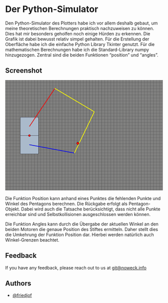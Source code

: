 # Der Python-Simulator

Den Python-Simulator des Plotters habe ich vor allem deshalb gebaut, um meine theoretischen Berechnungen praktisch nachzuweisen zu können. Dies hat mir besonders geholfen noch einige Hürden zu erkennen. Die Grafik ist dabei bewusst relativ simpel gehalten. Für die Erstellung der Oberfläche habe ich die einfache Python Library Tkinter genutzt. Für die mathematischen Berechnungen habe ich die Standard-Library numpy hinzugezogen. Zentral sind die beiden Funktionen “position” und “angles”.


## Screenshot
![Plotter Simulation](/images/animations/Plotter-circles.gif)

Die Funktion Position kann anhand eines Punktes die fehlenden Punkte und Winkel des Pentagons berechnen. Die Rückgabe erfolgt als Pentagon-Objekt. Dabei wird auch die Tatsache berücksichtigt, dass nicht alle Punkte erreichbar sind und Selbstkollisionen ausgeschlossen werden können.

Die Funktion Angles kann durch die Übergabe der aktuellen Winkel an den beiden Motoren die genaue Position des Stiftes ermitteln. Daher stellt dies die Umkehrung der Funktion Position dar. Hierbei werden natürlich auch Winkel-Grenzen beachtet.
## Feedback

If you have any feedback, please reach out to us at git@noweck.info
## Authors

- [@friedjof](https://www.github.com/friedjof)

